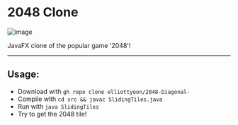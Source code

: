 # 2048 Clone
![image](https://user-images.githubusercontent.com/33074434/131042044-61ee6a39-2c3f-447b-81cc-bd46edb96c6b.png)

JavaFX clone of the popular game '2048'!

---

## Usage:
* Download with `gh repo clone elliottyoon/2048-Diagonal-`
* Compile with `cd src && javac SlidingTiles.java`
* Run with `java SlidingTiles`
* Try to get the 2048 tile!

